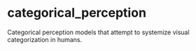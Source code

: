 # categorical_perception
Categorical perception models that attempt to systemize visual categorization in humans.
